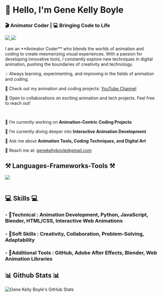 <h1 align="left">👋 Hello, I'm Gene Kelly Boyle</h1>
<h3 align="left">🎬 Animator Coder | 💻 Bringing Code to Life</h3>

<div align="left"> 
  <a href="mailto:genekellyboyle@gmail.com" target="_blank">
    <img src="https://img.shields.io/badge/Gmail-D14836?style=for-the-badge&logo=gmail&logoColor=white" target="_blank" />
  </a> 
  <a href="https://www.youtube.com/@genekellyboyle" target="_blank">
    <img src="https://img.shields.io/badge/YouTube-FF0000?style=for-the-badge&logo=youtube&logoColor=white" target="_blank" />
  </a>
</div>

<br> 
I am an **Animator Coder** who blends the worlds of animation and coding to create mesmerizing visual experiences. With a passion for developing innovative tools, I constantly explore new techniques in digital animation, pushing the boundaries of creativity and technology.

💡 Always learning, experimenting, and improving in the fields of animation and coding.

🎥 Check out my animation and coding projects: [YouTube Channel](https://www.youtube.com/@genekellyboyle)

🤝 Open to collaborations on exciting animation and tech projects. Feel free to reach out!

<br> 

<div align="left">
 
 🔭 I’m currently working on **Animation-Centric Coding Projects**
 
 🌱 I’m currently diving deeper into **Interactive Animation Development**

💬 Ask me about **Animation Tools, Coding Techniques, and Digital Art**

📧 Reach me at: genekellyboyle@gmail.com

 </div>

<h2 align="left">⚒️ Languages-Frameworks-Tools ⚒️</h2>
<div align="left">
    <img src="https://skillicons.dev/icons?i=python,js,html,css,blender,github" /><br>
</div>

<br/>

<div align="left">
    <h2 align="left">💻 Skills 💻</h2>
        <h3>- 📕Technical : Animation Development, Python, JavaScript, Blender, HTML/CSS, Interactive Web Animations</h3>
        <h3>- 📗Soft Skills :  Creativity, Collaboration, Problem-Solving, Adaptability</h3>
        <h3>- 📙Additional Tools : GitHub, Adobe After Effects, Blender, Web Animation Libraries</h3>

 </div>


<h2 align="left">📊 Github Stats 📊</h2>

![Gene Kelly Boyle's GitHub Stats](https://github-readme-stats.vercel.app/api?username=genekellyboyle&show_icons=true&theme=radical)
